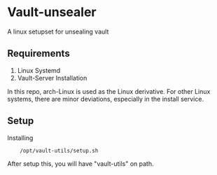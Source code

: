 # Vault-unsealer
A linux setupset for unsealing vault


## Requirements

1) Linux Systemd 
2) Vault-Server Installation

In this repo, arch-Linux is used as the Linux derivative. For other Linux systems, there are minor deviations, especially in the install service.

## Setup

Installing 

```
	/opt/vault-utils/setup.sh
```

After setup this, you will have "vault-utils" on path.
